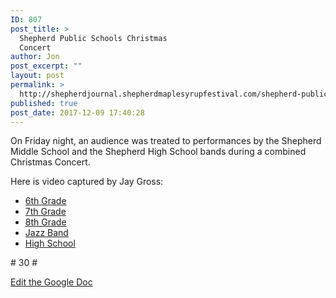 ```yaml
---
ID: 807
post_title: >
  Shepherd Public Schools Christmas
  Concert
author: Jon
post_excerpt: ""
layout: post
permalink: >
  http://shepherdjournal.shepherdmaplesyrupfestival.com/shepherd-public-schools-christmas-concert
published: true
post_date: 2017-12-09 17:40:28
---
```

On Friday night, an audience was treated to performances by the Shepherd Middle School and the Shepherd High School bands during a combined Christmas Concert.

Here is video captured by Jay Gross:
<ul>
 	<li><a href="https://www.facebook.com/jgross811/videos/10155642027423445/?hc_ref=ARSu3khH24r3GExqe6KeR_w0HYUkekrVb_AUobcIjuXl7bMj9l45vJTWiI-n2datQnY">6th Grade</a></li>
 	<li><a href="https://www.facebook.com/jgross811/videos/10155642108368445/?hc_ref=ARSu3khH24r3GExqe6KeR_w0HYUkekrVb_AUobcIjuXl7bMj9l45vJTWiI-n2datQnY">7th Grade</a></li>
 	<li><a href="https://www.facebook.com/jgross811/videos/10155642150938445/">8th Grade</a></li>
 	<li><a href="https://www.facebook.com/jgross811/videos/10155642188668445/">Jazz Band</a></li>
 	<li><a href="https://www.facebook.com/jgross811/videos/10155642258803445/">High School</a></li>
</ul>
# 30 #

<a href="https://docs.google.com/document/d/1htFt9N8fC0qpmT6Dzu01ycLOUIGf5gve1VEOTrdWud8/edit?usp=sharing">Edit the Google Doc</a>